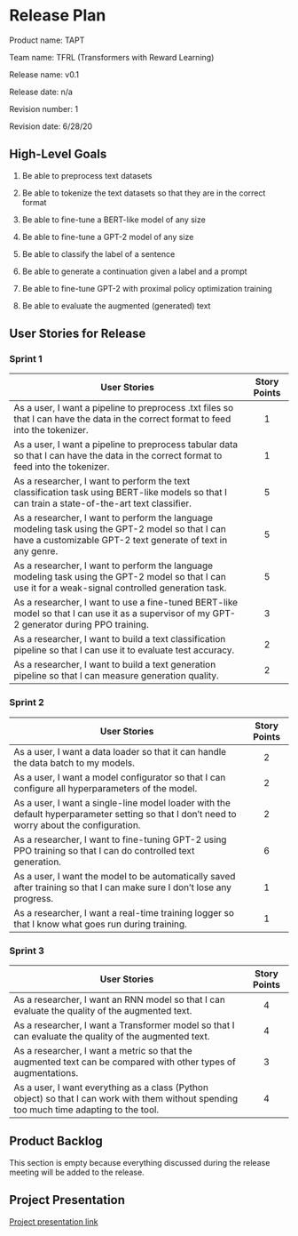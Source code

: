# Release Plan
Product name: TAPT

Team name: TFRL (Transformers with Reward Learning)

Release name: v0.1

Release date: n/a

Revision number: 1

Revision date: 6/28/20

## High-Level Goals

1. Be able to preprocess text datasets

2. Be able to tokenize the text datasets so that they are in the correct format

3. Be able to fine-tune a BERT-like model of any size

4. Be able to fine-tune a GPT-2 model of any size

5. Be able to classify the label of a sentence

6. Be able to generate a continuation given a label and a prompt

7. Be able to fine-tune GPT-2 with proximal policy optimization training

8. Be able to evaluate the augmented (generated) text


## User Stories for Release

### Sprint 1

| User Stories                                                 | Story Points |
| ------------------------------------------------------------ | :----------: |
| As a user, I want a pipeline to preprocess .txt files so that I can have the data in the correct format to feed into the tokenizer. |      1       |
| As a user, I want a pipeline to preprocess tabular data so that I can have the data in the correct format to feed into the tokenizer. |      1       |
| As a researcher, I want to perform the text classification task using BERT-like models so that I can train a state-of-the-art text classifier. |      5       |
| As a researcher, I want to perform the language modeling task using the GPT-2 model so that I can have a customizable GPT-2 text generate of text in any genre. |      5       |
| As a researcher, I want to perform the language modeling task using the GPT-2 model so that I can use it for a weak-signal controlled generation task. |      5       |
| As a researcher, I want to use a fine-tuned BERT-like model so that I can use it as a supervisor of my GPT-2 generator during PPO training. |      3       |
| As a researcher, I want to build a text classification pipeline so that I can use it to evaluate test accuracy. |      2       |
| As a researcher, I want to build a text generation pipeline so that I can measure generation quality. |      2       |



### Sprint 2

| User Stories                                                 | Story Points |
| ------------------------------------------------------------ | :----------: |
| As a user, I want a data loader so that it can handle the data batch to my models. |      2       |
| As a user, I want a model configurator so that I can configure all hyperparameters of the model. |      2       |
| As a user, I want a single-line model loader with the default hyperparameter setting so that I don’t need to worry about the configuration. |      2       |
| As a researcher, I want to fine-tuning GPT-2 using PPO training so that I can do controlled text generation. |      6       |
| As a user, I want the model to be automatically saved after training so that I can make sure I don’t lose any progress. |      1       |
| As a researcher, I want a real-time training logger so that I know what goes run during training. |      1       |



### Sprint 3

| User Stories                                                 | Story Points |
| ------------------------------------------------------------ | :----------: |
| As a researcher, I want an RNN model so that I can evaluate the quality of the augmented text. |      4       |
| As a researcher, I want a Transformer model so that I can evaluate the quality of the augmented text. |      4       |
| As a researcher, I want a metric so that the augmented text can be compared with other types of augmentations. |      3       |
| As a user, I want everything as a class (Python object) so that I can work with them without spending too much time adapting to the tool. |      4       |




## Product Backlog

This section is empty because everything discussed during the release meeting will be added to the release.

## Project Presentation

[Project presentation link](https://docs.google.com/presentation/d/1db1pVHyLvHRHqmT50MzUQGD9WSmV5X51vY9Aw_k7BDE/edit?usp=sharing)